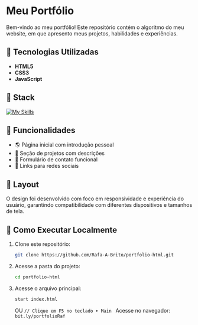 # Meu Portfólio

Bem-vindo ao meu portfólio! Este repositório contém o algoritmo do meu website, em que apresento meus projetos, habilidades e experiências.

## 🚀 Tecnologias Utilizadas

- **HTML5**
- **CSS3**
- **JavaScript**

## 🤖 Stack

[![My Skills](https://skillicons.dev/icons?i=html,css,js&theme=light)](https://skillicons.dev)

## 📌 Funcionalidades

- 🌎 Página inicial com introdução pessoal
- 💼 Seção de projetos com descrições
- 📩 Formulário de contato funcional
- 🔗 Links para redes sociais

## 🎨 Layout

O design foi desenvolvido com foco em responsividade e experiência do usuário, garantindo compatibilidade com diferentes dispositivos e tamanhos de tela.

## 🔧 Como Executar Localmente

1. Clone este repositório:
   ```sh
   git clone https://github.com/Rafa-A-Brito/portfolio-html.git
   ```
2. Acesse a pasta do projeto:
   ```sh
   cd portfolio-html
   ```
3. Acesse o arquivo principal:
   ```sh
   start index.html
   ```
   OU
   `// Clique em F5 no teclado ➤ Main
`
   Acesse no navegador: `bit.ly/portfolioRaf`
